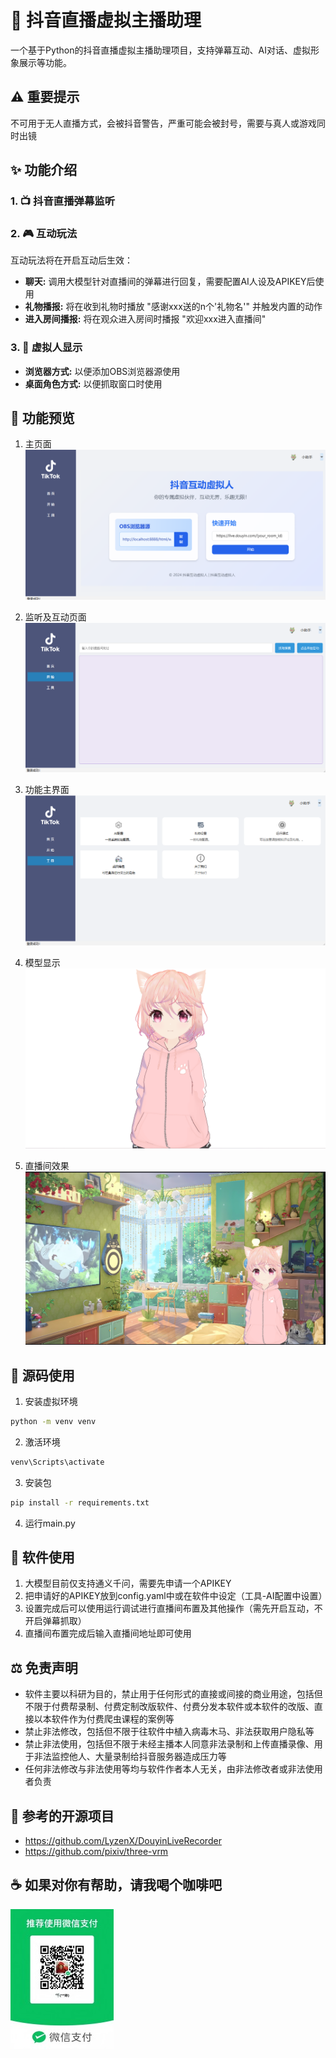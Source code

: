 # 🤖 抖音直播虚拟主播助理

一个基于Python的抖音直播虚拟主播助理项目，支持弹幕互动、AI对话、虚拟形象展示等功能。

## ⚠️ 重要提示
不可用于无人直播方式，会被抖音警告，严重可能会被封号，需要与真人或游戏同时出镜

## ✨ 功能介绍

### 1. 📺 抖音直播弹幕监听

### 2. 🎮 互动玩法
互动玩法将在开启互动后生效：

* **聊天:** 调用大模型针对直播间的弹幕进行回复，需要配置AI人设及APIKEY后使用
* **礼物播报:** 将在收到礼物时播放 "感谢xxx送的n个'礼物名'" 并触发内置的动作
* **进入房间播报:** 将在观众进入房间时播报 "欢迎xxx进入直播间"

### 3. 👾 虚拟人显示

* **浏览器方式:** 以便添加OBS浏览器源使用
* **桌面角色方式:** 以便抓取窗口时使用

## 🎉 功能预览

1. 主页面
![主页面](https://raw.githubusercontent.com/MrsongJl/douyin_assistant/main/samples/主页面.png)

2. 监听及互动页面
![监听及互动页面](https://raw.githubusercontent.com/MrsongJl/douyin_assistant/main/samples/监听及互动页面.png)

3. 功能主界面
![功能主界面](https://raw.githubusercontent.com/MrsongJl/douyin_assistant/main/samples/功能主界面.png)

4. 模型显示
![模型显示](https://raw.githubusercontent.com/MrsongJl/douyin_assistant/main/samples/模型显示.png)

5. 直播间效果
![直播间效果](https://raw.githubusercontent.com/MrsongJl/douyin_assistant/main/samples/直播间效果.png)

## 🚀 源码使用

1. 安装虚拟环境
```bash
python -m venv venv
```

2. 激活环境
```bash
venv\Scripts\activate
```

3. 安装包
```bash
pip install -r requirements.txt
```

4. 运行main.py

## 📖 软件使用

1. 大模型目前仅支持通义千问，需要先申请一个APIKEY
2. 把申请好的APIKEY放到config.yaml中或在软件中设定（工具-AI配置中设置）
3. 设置完成后可以使用运行调试进行直播间布置及其他操作（需先开启互动，不开启弹幕抓取）
4. 直播间布置完成后输入直播间地址即可使用

## ⚖️ 免责声明

* 软件主要以科研为目的，禁止用于任何形式的直接或间接的商业用途，包括但不限于付费帮录制、付费定制改版软件、付费分发本软件或本软件的改版、直接以本软件作为付费爬虫课程的案例等
* 禁止非法修改，包括但不限于往软件中植入病毒木马、非法获取用户隐私等
* 禁止非法使用，包括但不限于未经主播本人同意非法录制和上传直播录像、用于非法监控他人、大量录制给抖音服务器造成压力等
* 任何非法修改与非法使用等均与软件作者本人无关，由非法修改者或非法使用者负责

## 🙏 参考的开源项目

* https://github.com/LyzenX/DouyinLiveRecorder
* https://github.com/pixiv/three-vrm

## ☕ 如果对你有帮助，请我喝个咖啡吧
![二维码](https://raw.githubusercontent.com/MrsongJl/douyin_assistant/main/assets/imgs/250cd36005b82dbfbb1974957e7733a.jpg)